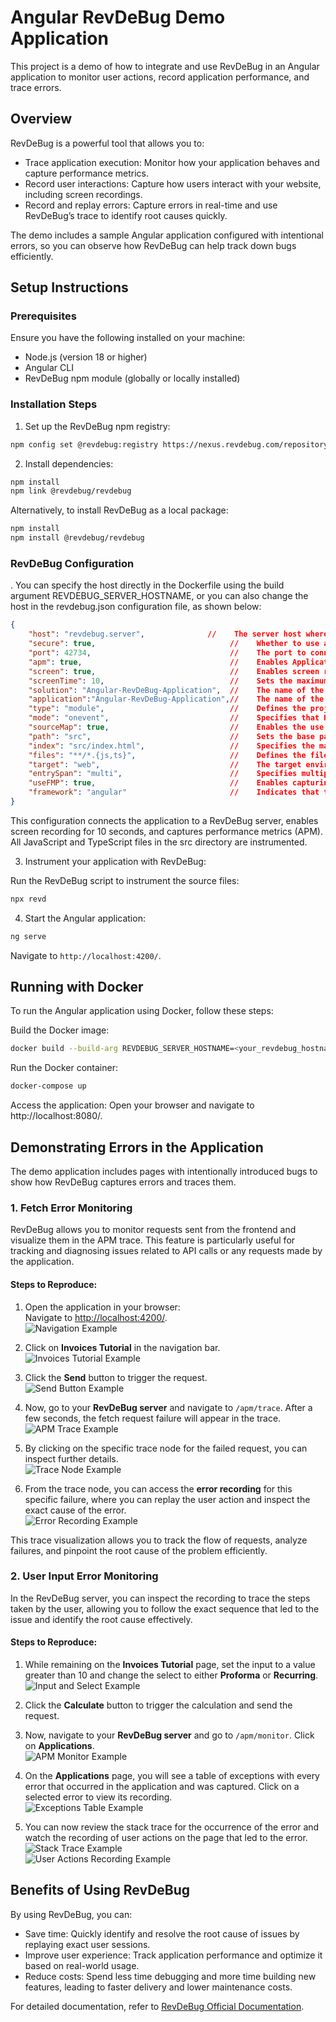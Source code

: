 # Angular RevDeBug Demo Application

This project is a demo of how to integrate and use RevDeBug in an Angular application to monitor user actions, record application performance, and trace errors.

## Overview
RevDeBug is a powerful tool that allows you to:

- Trace application execution: Monitor how your application behaves and capture  performance metrics.
- Record user interactions: Capture how users interact with your website, including screen recordings.
- Record and replay errors: Capture errors in real-time and use RevDeBug’s trace to identify root causes quickly.

The demo includes a sample Angular application configured with intentional errors, so you can observe how RevDeBug can help track down bugs efficiently.

## Setup Instructions
### Prerequisites
Ensure you have the following installed on your machine:

- Node.js (version 18 or higher)
- Angular CLI
- RevDeBug npm module (globally or locally installed)

### Installation Steps
1.  Set up the RevDeBug npm registry:

```bash
npm config set @revdebug:registry https://nexus.revdebug.com/repository/npm/
```
2. Install dependencies:
```bash
npm install
npm link @revdebug/revdebug
```
Alternatively, to install RevDeBug as a local package:

```bash
npm install
npm install @revdebug/revdebug
```
### RevDeBug Configuration
. You can specify the host directly in the Dockerfile using the build argument REVDEBUG_SERVER_HOSTNAME, or you can also change the host in the revdebug.json configuration file, as shown below:

```json
{
    "host": "revdebug.server",              //    The server host where RevDeBug will connect.
    "secure": true,                              //    Whether to use a secure HTTPS connection.
    "port": 42734,                               //    The port to connect to the host.
    "apm": true,                                 //    Enables Application Performance Monitoring (APM) to track app performance.
    "screen": true,                              //    Enables screen recording of application usage.
    "screenTime": 10,                            //    Sets the maximum duration (in seconds) for screen recording.
    "solution": "Angular-RevDeBug-Application",  //    The name of the solution or project.
    "application":"Angular-RevDeBug-Application",//    The name of the specific application being monitored.
    "type": "module",                            //    Defines the project type, 'module' indicates it's part of a larger system.
    "mode": "onevent",                           //    Specifies that RevDeBug should record only on specific events.
    "sourceMap": true,                           //    Enables the use of source maps for easier debugging by mapping minified code to original.
    "path": "src",                               //    Sets the base path where the source files are located.
    "index": "src/index.html",                   //    Specifies the main HTML file to be modified for RevDeBug injection.
    "files": "**/*.{js,ts}",                     //    Defines the files to be instrumented for RevDeBug (all JS and TS files in 'src').
    "target": "web",                             //    The target environment for the project (web-based).
    "entrySpan": "multi",                        //    Specifies multiple entry spans to capture performance metrics.
    "useFMP": true,                              //    Enables capturing First Meaningful Paint (FMP) for performance analysis.
    "framework": "angular"                       //    Indicates that the project is built using the Angular framework.
}
```
This configuration connects the application to a RevDeBug server, enables screen recording for 10 seconds, and captures performance metrics (APM). All JavaScript and TypeScript files in the src directory are instrumented.

3. Instrument your application with RevDeBug:

Run the RevDeBug script to instrument the source files:
```bash
npx revd
```
4. Start the Angular application:
```bash
ng serve
```
Navigate to `http://localhost:4200/`. 

## Running with Docker
To run the Angular application using Docker, follow these steps:

Build the Docker image:
```bash
docker build --build-arg REVDEBUG_SERVER_HOSTNAME=<your_revdebug_hostname> -t angular-revdebug-demo-app .
```
Run the Docker container:
```bash
docker-compose up
```
Access the application: Open your browser and navigate to http://localhost:8080/.

## Demonstrating Errors in the Application

The demo application includes pages with intentionally introduced bugs to show how RevDeBug captures errors and traces them.

### 1. Fetch Error Monitoring

RevDeBug allows you to monitor requests sent from the frontend and visualize them in the APM trace. This feature is particularly useful for tracking and diagnosing issues related to API calls or any requests made by the application.

#### Steps to Reproduce:

1. Open the application in your browser:  
   Navigate to [http://localhost:4200/](http://localhost:4200/).  
   ![Navigation Example](./public/1.jpg)
   
2. Click on **Invoices Tutorial** in the navigation bar.  
   ![Invoices Tutorial Example](./public/2.jpg)

3. Click the **Send** button to trigger the request.  
   ![Send Button Example](./public/3.jpg)

4. Now, go to your **RevDeBug server** and navigate to `/apm/trace`. After a few seconds, the fetch request failure will appear in the trace.  
   ![APM Trace Example](./public/4.jpg)
   

5. By clicking on the specific trace node for the failed request, you can inspect further details.  
   ![Trace Node Example](./public/5.jpg)

6. From the trace node, you can access the **error recording** for this specific failure, where you can replay the user action and inspect the exact cause of the error.  
   ![Error Recording Example](./public/6.jpg)

This trace visualization allows you to track the flow of requests, analyze failures, and pinpoint the root cause of the problem efficiently.

### 2. User Input Error Monitoring

In the RevDeBug server, you can inspect the recording to trace the steps taken by the user, allowing you to follow the exact sequence that led to the issue and identify the root cause effectively.

#### Steps to Reproduce:

1. While remaining on the **Invoices Tutorial** page, set the input to a value greater than 10 and change the select to either **Proforma** or **Recurring**.  
   ![Input and Select Example](./public/c1.jpg)

2. Click the **Calculate** button to trigger the calculation and send the request.

3. Now, navigate to your **RevDeBug server** and go to `/apm/monitor`. Click on **Applications**.  
   ![APM Monitor Example](./public/c2.jpg)

4. On the **Applications** page, you will see a table of exceptions with every error that occurred in the application and was captured. Click on a selected error to view its recording.  
   ![Exceptions Table Example](./public/c3.jpg)

5. You can now review the stack trace for the occurrence of the error and watch the recording of user actions on the page that led to the error.  
   ![Stack Trace Example](./public/c4.jpg)  
   ![User Actions Recording Example](./public/c5.jpg)

## Benefits of Using RevDeBug

By using RevDeBug, you can:

- Save time: Quickly identify and resolve the root cause of issues by replaying exact user sessions.
- Improve user experience: Track application performance and optimize it based on real-world usage.
- Reduce costs: Spend less time debugging and more time building new features, leading to faster delivery and lower maintenance costs.

For detailed documentation, refer to <a href="https://revdebug.gitbook.io/revdebug/supported-langauges/javascript">RevDeBug Official Documentation</a>.